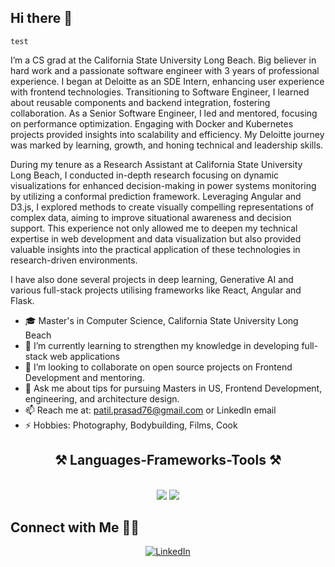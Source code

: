 ## Hi there 👋

`test`

I’m a CS grad at the California State University Long Beach. Big believer in hard work and a passionate software engineer with 3 years of professional experience. I began at Deloitte as an SDE Intern, enhancing user experience with frontend technologies. Transitioning to Software Engineer, I learned about reusable components and backend integration, fostering collaboration. As a Senior Software Engineer, I led and mentored, focusing on performance optimization. Engaging with Docker and Kubernetes projects provided insights into scalability and efficiency. My Deloitte journey was marked by learning, growth, and honing technical and leadership skills.

During my tenure as a Research Assistant at California State University Long Beach, I conducted in-depth research focusing on dynamic visualizations for enhanced decision-making in power systems monitoring by utilizing a conformal prediction framework. Leveraging Angular and D3.js, I explored methods to create visually compelling representations of complex data, aiming to improve situational awareness and decision support. This experience not only allowed me to deepen my technical expertise in web development and data visualization but also provided valuable insights into the practical application of these technologies in research-driven environments.

I have also done several projects in deep learning, Generative AI and various full-stack projects utilising frameworks like React, Angular and Flask.

 
- 🎓 Master's in Computer Science, California State University Long Beach
- 🔭 I’m currently learning to strengthen my knowledge in developing full-stack web applications
- 👯 I’m looking to collaborate on open source projects on Frontend Development and mentoring.
- 💬 Ask me about tips for pursuing Masters in US, Frontend Development, engineering, and architecture design. 
- 📫 Reach me at: [patil.prasad76@gmail.com](mailto:patil.prasad76@gmail.com) or LinkedIn email
- ⚡ Hobbies: Photography, Bodybuilding, Films, Cook

<h2 align="center">⚒️ Languages-Frameworks-Tools ⚒️</h2>
<br/>
<div align="center">
    <img src="https://skillicons.dev/icons?i=react,angular,bootstrap,mui,html,css,vscode,github,tailwind,git" />
    <img src="https://skillicons.dev/icons?i=nodejs,python,javascript,typescript,express,firebase,mongodb,c,java,nextjs,mysql,flask" /><br>
</div>

## Connect with Me 🤝🏻

<p align="center">
<a href="https://www.linkedin.com/in/prasadpatil15"><img alt="LinkedIn" src="https://img.shields.io/static/v1?label=LinkedIn&message=linkedin.com/in/prasadpatil15&color=Blue?style=flat&logo=linkedin"></a>
</p>


<!--
**purrsad/purrsad** is a ✨ _special_ ✨ repository because its `README.md` (this file) appears on your GitHub profile.

Here are some ideas to get you started:

- 🔭 I’m currently working on ...
- 🌱 I’m currently learning ...
- 👯 I’m looking to collaborate on ...
- 🤔 I’m looking for help with ...
- 💬 Ask me about ...
- 📫 How to reach me: ...
- 😄 Pronouns: ...
- ⚡ Fun fact: ...
-->
